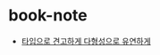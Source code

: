 # book-note

* [타입으로 견고하게 다형성으로 유연하게](https://github.com/yurak-choi/book-note/blob/main/books/%ED%83%80%EC%9E%85%EC%9C%BC%EB%A1%9C%20%EA%B2%AC%EA%B3%A0%ED%95%98%EA%B2%8C%20%EB%8B%A4%ED%98%95%EC%84%B1%EC%9C%BC%EB%A1%9C%20%EC%9C%A0%EC%97%B0%ED%95%98%EA%B2%8C.md)
